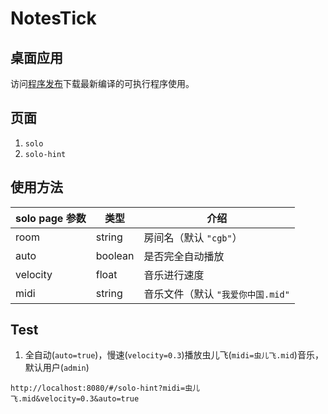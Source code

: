 # NotesTick

## 桌面应用

访问[程序发布](https://github.com/PorYoung/NotesTick/releases)下载最新编译的可执行程序使用。

## 页面

1. `solo`
2. `solo-hint`

## 使用方法

| solo page 参数 | 类型    | 介绍                              |
| -------------- | ------- | --------------------------------- |
| room           | string  | 房间名（默认 `"cgb"`）            |
| auto           | boolean | 是否完全自动播放                  |
| velocity       | float   | 音乐进行速度                      |
| midi           | string  | 音乐文件（默认 `"我爱你中国.mid"` |

## Test

1. 全自动(`auto=true`)，慢速(`velocity=0.3`)播放虫儿飞(`midi=虫儿飞.mid`)音乐，默认用户(`admin`)

```
http://localhost:8080/#/solo-hint?midi=虫儿飞.mid&velocity=0.3&auto=true
```
